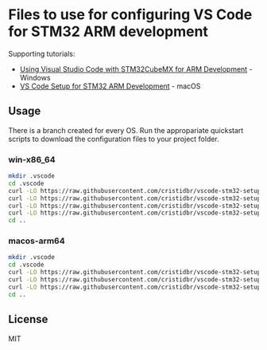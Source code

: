 # Files to use for configuring VS Code for STM32 ARM development

Supporting tutorials:
- [Using Visual Studio Code with STM32CubeMX for ARM Development](https://hbfsrobotics.com/blog/configuring-vs-code-arm-development-stm32cubemx) - Windows 
- [VS Code Setup for STM32 ARM Development](https://crsdbr.com/vs-code-setup-for-stm32-arm-development-on-apple-silicon-mac-e244b789bde1) - macOS

## Usage

There is a branch created for every OS. Run the appropariate quickstart scripts to download the configuration files to your project folder.

### win-x86_64

```sh
mkdir .vscode
cd .vscode
curl -LO https://raw.githubusercontent.com/cristidbr/vscode-stm32-setup/win-x86_64/c_cpp_properties.json
curl -LO https://raw.githubusercontent.com/cristidbr/vscode-stm32-setup/win-x86_64/tasks.json
curl -LO https://raw.githubusercontent.com/cristidbr/vscode-stm32-setup/win-x86_64/settings.json
curl -LO https://raw.githubusercontent.com/cristidbr/vscode-stm32-setup/win-x86_64/launch.json
cd ..
```

### macos-arm64

```sh
mkdir .vscode
cd .vscode
curl -LO https://raw.githubusercontent.com/cristidbr/vscode-stm32-setup/macos-arm64/c_cpp_properties.json
curl -LO https://raw.githubusercontent.com/cristidbr/vscode-stm32-setup/macos-arm64/tasks.json
curl -LO https://raw.githubusercontent.com/cristidbr/vscode-stm32-setup/macos-arm64/settings.json
cd ..
```

## License

MIT 